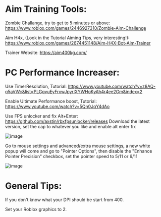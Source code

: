 # Aim Training Tools:
Zombie Challange, try to get to 5 minutes or above:
https://www.roblox.com/games/2446927310/Zombie-Aim-Challenge

Aim H4x, (Look in the Tutorial Aiming Tips, very interesting!):
https://www.roblox.com/games/2674451148/Aim-H4X-Bot-Aim-Trainer

Trainer Website:
https://aim400kg.com/

# PC Performance Increaser:
Use TimerResolution, Tutorial:
https://www.youtube.com/watch?v=z8AQ-q5aVWc&list=PLGqvuEyFrxwJpyrlXYWHoKyAh4r4ee2Gm&index=2

Enable Ultimate Performance boost, Tutorial:
https://www.youtube.com/watch?v=5Qn0JqY4dAo

Use FPS unlocker and fix Alt+Enter:
https://github.com/axstin/rbxfpsunlocker/releases
Download the latest version, set the cap to whatever you like and enable alt enter fix

![image](https://github.com/Appel-man/Aiming-Tips/assets/73490542/6b833e16-0f9c-471f-9e1b-3304be05f3bb)

Go to mouse settings and advanced/extra mouse settings, a new white popup will come and go to "Pointer Options", then disable the "Enhance Pointer Precision" checkbox, set the pointer speed to 5/11 or 6/11

![image](https://github.com/Appel-man/Aiming-Tips/assets/73490542/b42ac1aa-f9c6-4c49-8855-7895172f1f44)

# General Tips:
If you don't know what your DPI should be start from 400.

Set your Roblox graphics to 2.

